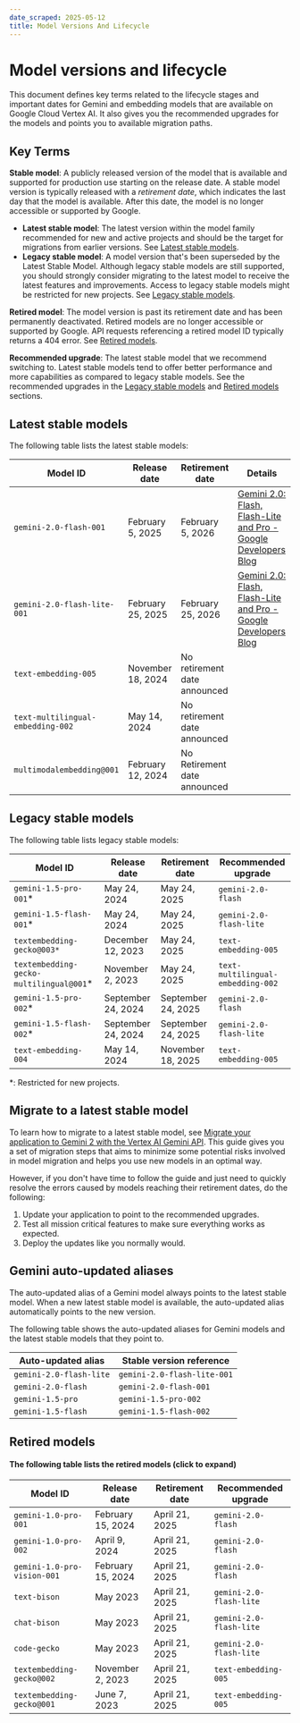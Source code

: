 ```yaml
---
date_scraped: 2025-05-12
title: Model Versions And Lifecycle
---
```


# Model versions and lifecycle 

This document defines key terms related to the lifecycle stages and important
dates for Gemini and embedding models that are available on
Google Cloud Vertex AI. It also gives you the recommended upgrades for
the models and points you to available migration paths.

## Key Terms

**Stable model**: A publicly released version of the model that is available and
supported for production use starting on the release date. A stable model
version is typically released with a *retirement date*, which indicates the last
day that the model is available. After this date, the model is no longer
accessible or supported by Google.

- **Latest stable model**: The latest version within the model family
 recommended for new and active projects and should be the target for
 migrations from earlier versions. See [Latest stable models](#latest-stable).
- **Legacy stable model**: A model version that's been superseded by the Latest
 Stable Model. Although legacy stable models are still supported, you should
 strongly consider migrating to the latest model to receive the latest features
 and improvements. Access to legacy stable models might be restricted for new
 projects. See [Legacy stable models](#legacy-stable).

**Retired model**: The model version is past its retirement date and has been
permanently deactivated. Retired models are no longer accessible or supported by
Google. API requests referencing a retired model ID typically returns a 404
error. See [Retired models](#retired-models).

**Recommended upgrade**: The latest stable model that we recommend switching to.
Latest stable models tend to offer better performance and more capabilities as
compared to legacy stable models. See the recommended upgrades in the
[Legacy stable models](#legacy-stable) and [Retired models](#retired-models)
sections.

## Latest stable models

The following table lists the latest stable models:

| Model ID | Release date | Retirement date | Details |
| --- | --- | --- | --- |
| `gemini-2.0-flash-001` | February 5, 2025 | February 5, 2026 | [Gemini 2.0: Flash, Flash-Lite and Pro - Google Developers Blog](https://developers.googleblog.com/en/gemini-2-family-expands/) |
| `gemini-2.0-flash-lite-001` | February 25, 2025 | February 25, 2026 | [Gemini 2.0: Flash, Flash-Lite and Pro - Google Developers Blog](https://developers.googleblog.com/en/gemini-2-family-expands/) |
| `text-embedding-005` | November 18, 2024 | No retirement date announced | |
| `text-multilingual-embedding-002` | May 14, 2024 | No retirement date announced | |
| `multimodalembedding@001` | February 12, 2024 | No Retirement date announced | |

## Legacy stable models

The following table lists legacy stable models:

| Model ID | Release date | Retirement date | Recommended upgrade |
| --- | --- | --- | --- |
| `gemini-1.5-pro-001`\* | May 24, 2024 | May 24, 2025 | `gemini-2.0-flash` |
| `gemini-1.5-flash-001`\* | May 24, 2024 | May 24, 2025 | `gemini-2.0-flash-lite` |
| `textembedding-gecko@003*` | December 12, 2023 | May 24, 2025 | `text-embedding-005` |
| `textembedding-gecko-multilingual@001`\* | November 2, 2023 | May 24, 2025 | `text-multilingual-embedding-002` |
| `gemini-1.5-pro-002`\* | September 24, 2024 | September 24, 2025 | `gemini-2.0-flash` |
| `gemini-1.5-flash-002`\* | September 24, 2024 | September 24, 2025 | `gemini-2.0-flash-lite` |
| `text-embedding-004` | May 14, 2024 | November 18, 2025 | `text-embedding-005` |

\*: Restricted for new projects.

## Migrate to a latest stable model

To learn how to migrate to a latest stable model, see
[Migrate your application to Gemini 2 with the Vertex AI Gemini API](https://cloud.google.com/vertex-ai/generative-ai/docs/migrate-to-v2).
This guide gives you a set of migration steps that aims to minimize some
potential risks involved in model migration and helps you use new models in an
optimal way.

However, if you don't have time to follow the guide and just need to quickly
resolve the errors caused by models reaching their retirement dates, do the following:

1. Update your application to point to the recommended upgrades.
2. Test all mission critical features to make sure everything works as expected.
3. Deploy the updates like you normally would.

## Gemini auto-updated aliases

The auto-updated alias of a Gemini model always points to the latest
stable model. When a new latest stable model is available, the auto-updated
alias automatically points to the new version.

The following table shows the auto-updated aliases for Gemini models
and the latest stable models that they point to.

| Auto-updated alias | Stable version reference |
| --- | --- |
| `gemini-2.0-flash-lite` | `gemini-2.0-flash-lite-001` |
| `gemini-2.0-flash` | `gemini-2.0-flash-001` |
| `gemini-1.5-pro` | `gemini-1.5-pro-002` |
| `gemini-1.5-flash` | `gemini-1.5-flash-002` |

## Retired models

#### The following table lists the retired models (click to expand)

| Model ID | Release date | Retirement date | Recommended upgrade |
| --- | --- | --- | --- |
| `gemini-1.0-pro-001` | February 15, 2024 | April 21, 2025 | `gemini-2.0-flash` |
| `gemini-1.0-pro-002` | April 9, 2024 | April 21, 2025 | `gemini-2.0-flash` |
| `gemini-1.0-pro-vision-001` | February 15, 2024 | April 21, 2025 | `gemini-2.0-flash` |
| `text-bison` | May 2023 | April 21, 2025 | `gemini-2.0-flash-lite` |
| `chat-bison` | May 2023 | April 21, 2025 | `gemini-2.0-flash-lite` |
| `code-gecko` | May 2023 | April 21, 2025 | `gemini-2.0-flash-lite` |
| `textembedding-gecko@002` | November 2, 2023 | April 21, 2025 | `text-embedding-005` |
| `textembedding-gecko@001` | June 7, 2023 | April 21, 2025 | `text-embedding-005` |